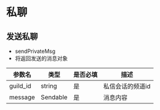 # 私聊
## 发送私聊
- sendPrivateMsg
- 将返回发送的消息对象

| 参数名      | 类型       | 是否必填 | 描述        |
|----------|----------|------|-----------|
| guild_id | string   |是| 私信会话的频道id |
| message  | Sendable |是| 消息内容      |
